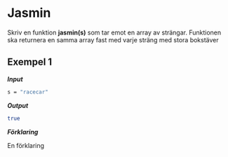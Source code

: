 # Jasmin

Skriv en funktion **jasmin(s)** som tar emot en array av strängar. Funktionen ska returnera en samma array fast med varje sträng med stora bokstäver

## Exempel 1

**_Input_**

```bash
s = "racecar"
```

**_Output_**

```bash
true
```

**_Förklaring_**

En förklaring
